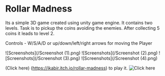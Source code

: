 # Rollar Madness

Its a simple 3D game created using unity game engine. It contains two levels. Task is to pickup the coins avoiding the enemies. After collecting 5 coins it leads to level 2.

Controls - W/S/A/D or up/down/left/right arrows for moving the Player

![Screenshots](/Screenshot (1).png)
![Screenshots](/Screenshot (2).png)
![Screenshots](/Screenshot (3).png)
![Screenshots](/Screenshot (4).png)

(Click here) (https://ikabir.itch.io/rollar-madness) to play it.
![Click here](https://ichankabir.ml)
